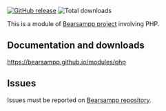 [![GitHub release](https://img.shields.io/github/release/bearsampp/module-php.svg?style=flat-square)](https://github.com/bearsampp/module-php/releases/latest)
![Total downloads](https://img.shields.io/github/downloads/bearsampp/module-php/total.svg?style=flat-square)

This is a module of [Bearsampp project](https://github.com/bearsampp/bearsampp) involving PHP.

## Documentation and downloads

https://bearsampp.github.io/modules/php

## Issues

Issues must be reported on [Bearsampp repository](https://github.com/bearsampp/bearsampp/issues).
